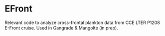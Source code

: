 # EFront
Relevant code to analyze cross-frontal plankton data from CCE LTER P1208 E-Front cruise. Used in Gangrade &amp; Mangolte (in prep).
